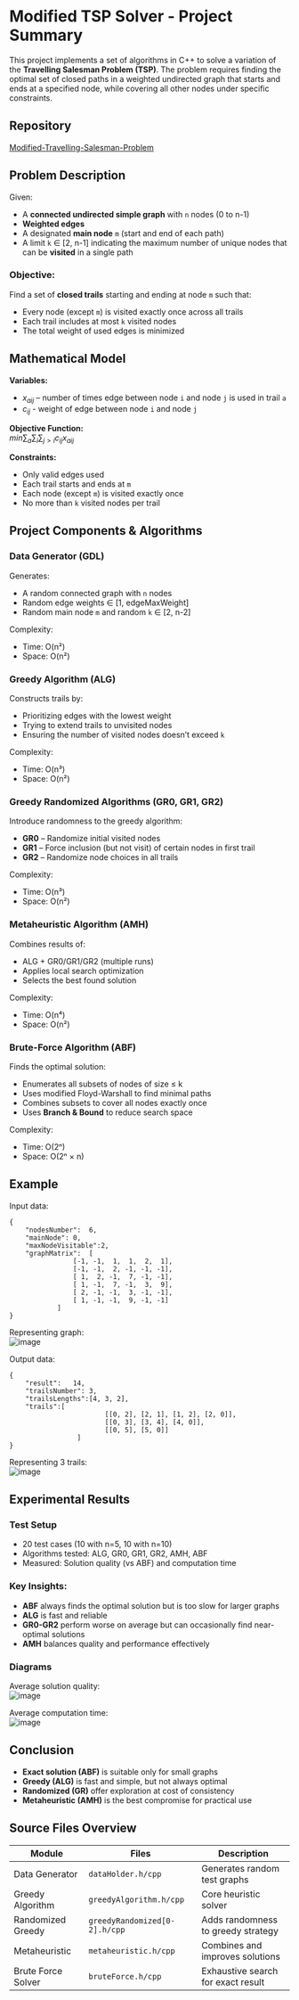 # Modified TSP Solver - Project Summary

This project implements a set of algorithms in C++ to solve a variation of the **Travelling Salesman Problem (TSP)**.
The problem requires finding the optimal set of closed paths in a weighted undirected graph that starts and ends at a specified node, while covering all other nodes under specific constraints.

## Repository

[Modified-Travelling-Salesman-Problem](https://github.com/Bordomir/Modified-Travelling-Salesman-Problem)

## Problem Description

Given:
- A **connected undirected simple graph** with `n` nodes (0 to n-1)
- **Weighted edges**
- A designated **main node** `m` (start and end of each path)
- A limit `k` ∈ [2, n-1] indicating the maximum number of unique nodes that can be **visited** in a single path

### Objective:
Find a set of **closed trails** starting and ending at node `m` such that:
- Every node (except `m`) is visited exactly once across all trails
- Each trail includes at most `k` visited nodes
- The total weight of used edges is minimized

## Mathematical Model

**Variables:**
- $x_{aij}$ – number of times edge between node `i` and node `j` is used in trail `a`
- $c_{ij}$ - weight of edge between node `i` and node `j`

**Objective Function:**  
$min\sum_{a}\sum_{i}\sum_{j>i}c_{ij}x_{aij}$

**Constraints:**
- Only valid edges used
- Each trail starts and ends at `m`
- Each node (except `m`) is visited exactly once
- No more than `k` visited nodes per trail

##  Project Components & Algorithms

### Data Generator (GDL)
Generates:
- A random connected graph with `n` nodes
- Random edge weights ∈ [1, edgeMaxWeight]
- Random main node `m` and random `k` ∈ [2, n-2]

Complexity:
- Time: O(n²)
- Space: O(n²)

### Greedy Algorithm (ALG)
Constructs trails by:
- Prioritizing edges with the lowest weight
- Trying to extend trails to unvisited nodes
- Ensuring the number of visited nodes doesn’t exceed `k`

Complexity:
- Time: O(n³)
- Space: O(n²)

### Greedy Randomized Algorithms (GR0, GR1, GR2)
Introduce randomness to the greedy algorithm:
- **GR0** – Randomize initial visited nodes
- **GR1** – Force inclusion (but not visit) of certain nodes in first trail
- **GR2** – Randomize node choices in all trails

Complexity:
- Time: O(n³)
- Space: O(n²)

### Metaheuristic Algorithm (AMH)
Combines results of:
- ALG + GR0/GR1/GR2 (multiple runs)
- Applies local search optimization
- Selects the best found solution

Complexity:
- Time: O(n⁴)
- Space: O(n²)

### Brute-Force Algorithm (ABF)
Finds the optimal solution:
- Enumerates all subsets of nodes of size ≤ k
- Uses modified Floyd-Warshall to find minimal paths
- Combines subsets to cover all nodes exactly once
- Uses **Branch & Bound** to reduce search space

Complexity:
- Time: O(2ⁿ)
- Space: O(2ⁿ × n)

## Example 

Input data:  
```
{
	"nodesNumber":	6,
	"mainNode":	0,
	"maxNodeVisitable":2,
	"graphMatrix":	[
				[-1, -1,  1,  1,  2,  1], 
				[-1, -1,  2, -1, -1, -1], 
				[ 1,  2, -1,  7, -1, -1], 
				[ 1, -1,  7, -1,  3,  9], 
				[ 2, -1, -1,  3, -1, -1],
				[ 1, -1, -1,  9, -1, -1]
			]
}
```
Representing graph:  
![image](https://github.com/user-attachments/assets/14a8a187-9f17-41cc-8fb3-7b6d0a3875bb)  
  
Output data:
```
{
	"result":	14,
	"trailsNumber":	3,
	"trailsLengths":[4, 3, 2],
	"trails":[
                        [[0, 2], [2, 1], [1, 2], [2, 0]],
                        [[0, 3], [3, 4], [4, 0]],
                        [[0, 5], [5, 0]]
                 ]
}
```
Representing 3 trails:  
![image](https://github.com/user-attachments/assets/6661b993-9413-4076-bfb9-6d60c1433b2a)  

## Experimental Results

### Test Setup
- 20 test cases (10 with n=5, 10 with n=10)
- Algorithms tested: ALG, GR0, GR1, GR2, AMH, ABF
- Measured: Solution quality (vs ABF) and computation time

### Key Insights:
- **ABF** always finds the optimal solution but is too slow for larger graphs
- **ALG** is fast and reliable
- **GR0-GR2** perform worse on average but can occasionally find near-optimal solutions
- **AMH** balances quality and performance effectively

### Diagrams

Average solution quality:  
![image](https://github.com/user-attachments/assets/87bb5957-3239-47e5-8202-ad797325d84b)  

Average computation time:  
![image](https://github.com/user-attachments/assets/1e374392-329d-40ca-b5ac-7116525e0ec3)

## Conclusion

- **Exact solution (ABF)** is suitable only for small graphs
- **Greedy (ALG)** is fast and simple, but not always optimal
- **Randomized (GR)** offer exploration at cost of consistency
- **Metaheuristic (AMH)** is the best compromise for practical use

## Source Files Overview

| Module              | Files                          | Description                                |
|---------------------|--------------------------------|--------------------------------------------|
| Data Generator      | `dataHolder.h/cpp`             | Generates random test graphs               |
| Greedy Algorithm    | `greedyAlgorithm.h/cpp`        | Core heuristic solver                      |
| Randomized Greedy   | `greedyRandomized[0-2].h/cpp`  | Adds randomness to greedy strategy         |
| Metaheuristic       | `metaheuristic.h/cpp`          | Combines and improves solutions            |
| Brute Force Solver  | `bruteForce.h/cpp`             | Exhaustive search for exact result         |

